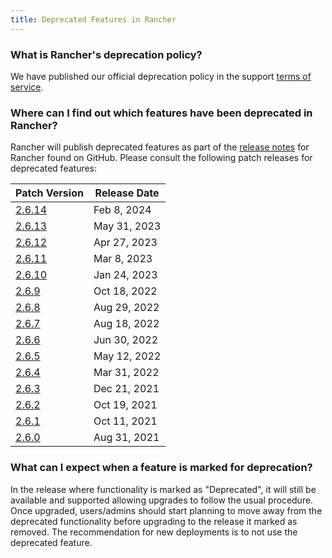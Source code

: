 ```yaml
---
title: Deprecated Features in Rancher
---
```


<head>
  <link rel="canonical" href="https://ranchermanager.docs.rancher.com/faq/deprecated-features"/>
</head>

### What is Rancher's deprecation policy?

We have published our official deprecation policy in the support [terms of service](https://rancher.com/support-maintenance-terms).

### Where can I find out which features have been deprecated in Rancher?

Rancher will publish deprecated features as part of the [release notes](https://github.com/rancher/rancher/releases) for Rancher found on GitHub. Please consult the following patch releases for deprecated features:

| Patch Version | Release Date |
|---------------|---------------|
| [2.6.14](https://github.com/rancher/rancher/releases/tag/v2.6.14) | Feb 8, 2024 |
| [2.6.13](https://github.com/rancher/rancher/releases/tag/v2.6.13) | May 31, 2023 |
| [2.6.12](https://github.com/rancher/rancher/releases/tag/v2.6.12) | Apr 27, 2023 |
| [2.6.11](https://github.com/rancher/rancher/releases/tag/v2.6.11) | Mar 8, 2023 |
| [2.6.10](https://github.com/rancher/rancher/releases/tag/v2.6.10) | Jan 24, 2023 |
| [2.6.9](https://github.com/rancher/rancher/releases/tag/v2.6.9) | Oct 18, 2022 |
| [2.6.8](https://github.com/rancher/rancher/releases/tag/v2.6.8) | Aug 29, 2022 |
| [2.6.7](https://github.com/rancher/rancher/releases/tag/v2.6.7) | Aug 18, 2022 |
| [2.6.6](https://github.com/rancher/rancher/releases/tag/v2.6.6) | Jun 30, 2022 |
| [2.6.5](https://github.com/rancher/rancher/releases/tag/v2.6.5) | May 12, 2022 |
| [2.6.4](https://github.com/rancher/rancher/releases/tag/v2.6.4) | Mar 31, 2022 |
| [2.6.3](https://github.com/rancher/rancher/releases/tag/v2.6.3) | Dec 21, 2021 |
| [2.6.2](https://github.com/rancher/rancher/releases/tag/v2.6.2) | Oct 19, 2021 |
| [2.6.1](https://github.com/rancher/rancher/releases/tag/v2.6.1) | Oct 11, 2021 |
| [2.6.0](https://github.com/rancher/rancher/releases/tag/v2.6.0) | Aug 31, 2021 |

### What can I expect when a feature is marked for deprecation?

In the release where functionality is marked as "Deprecated", it will still be available and supported allowing upgrades to follow the usual procedure. Once upgraded, users/admins should start planning to move away from the deprecated functionality before upgrading to the release it marked as removed. The recommendation for new deployments is to not use the deprecated feature.